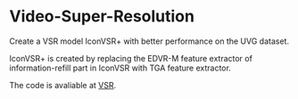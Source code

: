 # Video-Super-Resolution
Create a VSR model IconVSR+ with better performance on the UVG dataset.

IconVSR+ is created by replacing the EDVR-M feature extractor of information-refill part in IconVSR with TGA feature extractor.

The code is avaliable at [VSR](https://github.com/JinchengLiang/VSR).

